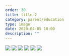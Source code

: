 ```yaml
---
order: 30
title: title-2
category: parent/education
type: image
date: 2020-04-05 10:00
description: ""
---
```


![](../../static/images/education7.webp)
![](../../static/images/education8.webp)
![](../../static/images/education9.webp)
![](../../static/images/education10.webp)
![](../../static/images/education11.webp)
![](../../static/images/education12.webp)